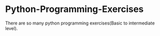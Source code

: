 # Python-Programming-Exercises
There are so many python programming exercises(Basic to intermediate level).
